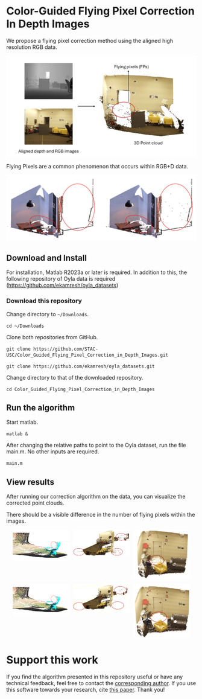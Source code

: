 # Color-Guided Flying Pixel Correction In Depth Images

We propose a flying pixel correction method using the aligned high resolution RGB data.

<img src="figures/fps-example.png" alt="" width="600">

Flying Pixels are a common phenomenon that occurs within RGB+D data. 

<img src="figures/gt_with_fps.png" alt="" width="600">

## Download and Install

For installation, Matlab R2023a or later is required. In addition to this, the following repository of Oyla data is required (https://github.com/ekamresh/oyla_datasets)

### Download this repository

Change directory to `~/Downloads`.
```
cd ~/Downloads
```

Clone both repositories from GitHub.
```
git clone https://github.com/STAC-USC/Color_Guided_Flying_Pixel_Correction_in_Depth_Images.git

```

```
git clone https://github.com/ekamresh/oyla_datasets.git
```

Change directory to that of the downloaded repository.
```
cd Color_Guided_Flying_Pixel_Correction_in_Depth_Images
```

## Run the algorithm

Start matlab.
```
matlab &
```

After changing the relative paths to point to the Oyla dataset, run the file main.m. No other inputs are required. 

```
main.m
```

## View results
After running our correction algorithm on the data, you can visualize the corrected point clouds. 

There should be a visible difference in the number of flying pixels within the images.

<div style="display: flex; flex-wrap: wrap; justify-content: center; gap: 10px;">

  <div style="flex: 0 1 150px; text-align: center;">
    <img src="figures/chair_before.png" alt="Image 1" style="width: 200; height: auto;" />
  </div>
  <div style="flex: 0 1 150px; text-align: center;">
    <img src="figures/office_before.png" alt="Image 2" style="width: 200; height: auto;" />
  </div>
  <div style="flex: 0 1 150px; text-align: center;">
    <img src="figures/room_before.png" alt="Image 3" style="width: 200; height: auto;" />
  </div>
  <div style="flex: 0 1 150px; text-align: center;">
    <img src="figures/chair_after.png" alt="Image 4" style="width: 200; height: auto;" />
  </div>
  <div style="flex: 0 1 150px; text-align: center;">
    <img src="figures/office_after.png" alt="Image 5" style="width: 200; height: auto;" />
  </div>
  <div style="flex: 0 1 150px; text-align: center;">
    <img src="figures/room_after.png" alt="Image 6" style="width: 200; height: auto;" />
  </div>

</div>


# Support this work

If you find the algorithm presented in this repository useful or have any technical feedback, feel free to contact the [corresponding author](evasudev@usc.edu). If you use this software towards your research, cite [this paper](https://arxiv.org/abs/2410.08084). Thank you!

